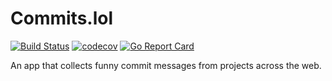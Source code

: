 # Commits.lol

[![Build Status](https://travis-ci.com/TunedMystic/commits.lol.svg?branch=master)](https://travis-ci.com/TunedMystic/commits.lol)
[![codecov](https://codecov.io/gh/TunedMystic/commits.lol/branch/master/graph/badge.svg)](https://codecov.io/gh/TunedMystic/commits.lol)
[![Go Report Card](https://goreportcard.com/badge/github.com/tunedmystic/commits.lol)](https://goreportcard.com/report/github.com/tunedmystic/commits.lol)

An app that collects funny commit messages from projects across the web.
